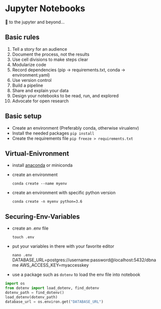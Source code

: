 # Jupyter Notebooks

:rocket: to the jupyter and beyond...

## Basic rules

1. Tell a story for an audience
2. Document the process, not the results
3. Use cell divisions to make steps clear
4. Modularize code
5. Record dependencies (pip -> requirements.txt, conda -> environment.yaml)
6. Use version control
7. Build a pipeline
8. Share and explain your data
9. Design your notebooks to be read, run, and explored
10. Advocate for open research

## Basic setup

- Create an environment (Preferably conda, otherwise virualenv)
- Install the needed packages
   `pip install`
- Create the requirements file
   `pip freeze > requirements.txt`



## Virtual-Enivronment

- install <a href="https://docs.conda.io/projects/conda/en/latest/user-guide/install/index.html" rel="nofollow">anaconda</a> or miniconda

- create an environment

   `conda create --name myenv`  

- create an environment with specific python version

   `conda create -n myenv python=3.6`

## Securing-Env-Variables

- create an .env file

   `touch .env`

- put your variables in there with your favorite editor

   `nano .env`  
   DATABASE_URL=postgres://username:password@localhost:5432/dbname
   AWS_ACCESS_KEY=myaccesskey

- use a package such as `dotenv` to load the env file into notebook
```python
import os
from dotenv import load_dotenv, find_dotenv
dotenv_path = find_dotenv()
load_dotenv(dotenv_path)
database_url = os.environ.get("DATABASE_URL")
```